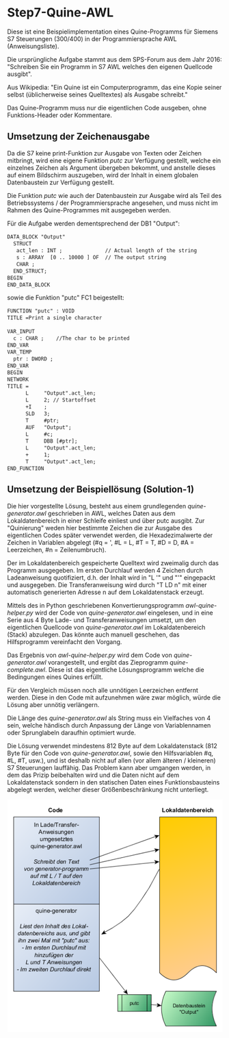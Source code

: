 # Step7-Quine-AWL

Diese ist eine Beispielimplementation eines Quine-Programms für Siemens S7
Steuerungen (300/400) in der Programmiersprache AWL (Anweisungsliste).

Die ursprüngliche Aufgabe stammt aus dem SPS-Forum aus dem Jahr 2016:
"Schreiben Sie ein Programm in S7 AWL welches den eigenen Quellcode ausgibt".

Aus Wikipedia:
"Ein Quine ist ein Computerprogramm, das eine Kopie seiner selbst
(üblicherweise seines Quelltextes) als Ausgabe schreibt."

Das Quine-Programm muss nur die eigentlichen Code ausgeben, ohne Funktions-Header oder
Kommentare.

## Umsetzung der Zeichenausgabe

Da die S7 keine print-Funktion zur Ausgabe von Texten oder Zeichen mitbringt,
wird eine eigene Funktion *putc* zur Verfügung gestellt, welche ein einzelnes Zeichen
als Argument übergeben bekommt, und anstelle dieses auf einem Bildschirm auszugeben, wird der
Inhalt in einem globalen Datenbaustein zur Verfügung gestellt.

Die Funktion *putc* wie auch der Datenbaustein zur Ausgabe wird als Teil des Betriebssystems / der
Programmiersprache angesehen, und muss nicht im Rahmen des Quine-Programmes mit ausgegeben werden.

Für die Aufgabe werden dementsprechend der DB1 "Output":

```
DATA_BLOCK "Output"
  STRUCT 	
   act_len : INT ;              // Actual length of the string
   s : ARRAY  [0 .. 10000 ] OF  // The output string
   CHAR ;	
  END_STRUCT;
BEGIN
END_DATA_BLOCK
```

sowie die Funktion "putc" FC1 beigestellt:

```
FUNCTION "putc" : VOID
TITLE =Print a single character

VAR_INPUT
  c : CHAR ;	//The char to be printed
END_VAR
VAR_TEMP
  ptr : DWORD ;	
END_VAR
BEGIN
NETWORK
TITLE =
      L     "Output".act_len; 
      L     2; // Startoffset
      +I    ; 
      SLD   3; 
      T     #ptr; 
      AUF   "Output"; 
      L     #c; 
      T     DBB [#ptr]; 
      L     "Output".act_len; 
      +     1; 
      T     "Output".act_len; 
END_FUNCTION
```

## Umsetzung der Beispiellösung (Solution-1)
Die hier vorgestellte Lösung, besteht aus einem grundlegenden *quine-generator.awl* geschrieben in AWL, welches Daten aus dem
Lokaldatenbereich in einer Schleife einliest und über putc ausgibt. Zur "Quinierung" weden hier bestimmte Zeichen die zur Ausgabe
des eigentlichen Codes später verwendet werden, die Hexadezimalwerte der Zeichen in Variablen abgelegt
(#q = ', #L = L, #T = T, #D = D, #A = Leerzeichen, #n = Zeilenumbruch).

Der im Lokaldatenbereich gespeicherte Quelltext wird zweimalig durch das Programm ausgegeben. Im ersten Durchlauf werden 4 Zeichen
durch Ladeanweisung quotifiziert, d.h. der Inhalt wird in "L '" und "'" eingepackt und ausgegeben. Die Transferanweisung wird
durch "T LD n" mit einer automatisch generierten Adresse n auf dem Lokaldatenstack erzeugt.

Mittels des in Python geschriebenen Konvertierungsprogramm *awl-quine-helper.py* wird der Code von *quine-generator.awl* eingelesen,
und in eine Serie aus 4 Byte Lade- und Transferanweisungen umsetzt, um den eigentlichen Quellcode von *quine-generator.awl* im
Lokaldatenbereich (Stack) abzulegen. Das könnte auch manuell geschehen, das Hilfsprogramm vereinfacht den Vorgang.

Das Ergebnis von *awl-quine-helper.py* wird dem Code von *quine-generator.awl* vorangestellt, und ergibt das Zieprogramm
*quine-complete.awl*. Diese ist das eigentliche Lösungsprogramm welche die Bedingungen eines Quines erfüllt.

Für den Vergleich müssen noch alle unnötigen Leerzeichen entfernt werden. Diese in den Code mit aufzunehmen wäre zwar möglich,
würde die Lösung aber unnötig verlängern.

Die Länge des *quine-generator.awl* als String muss ein Vielfaches von 4 sein, welche händisch durch Anpassung
der Länge von Variablennamen oder Sprunglabeln daraufhin optimiert wurde.

Die Lösung verwendet mindestens 812 Byte auf dem Lokaldatenstack (812 Byte für den Code von *quine-generator.awl*, sowie den
Hilfsvariablen #q, #L, #T, usw.), und ist deshalb nicht auf allen (vor allem älteren / kleineren) S7
Steuerungen lauffähig. Das Problem kann aber umgangen werden, in dem das Prizip beibehalten wird und die Daten nicht auf
dem Lokaldatenstack sondern in den statischen Daten eines Funktionsbausteins abgelegt werden, welcher dieser Größenbeschränkung nicht
unterliegt.

![Prinzip des Quine Programms](Solution-1/solution1-principle.png)

